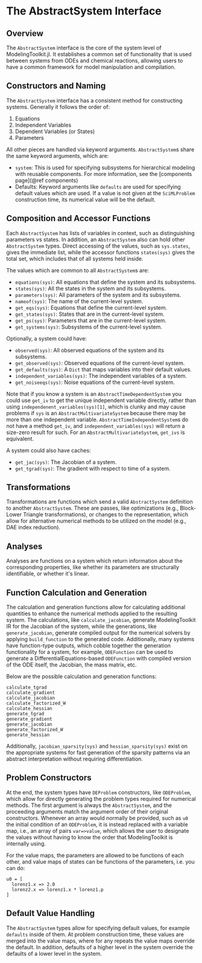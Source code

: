 # The AbstractSystem Interface

## Overview

The `AbstractSystem` interface is the core of the system level of ModelingToolkit.jl.
It establishes a common set of functionality that is used between systems
from ODEs and chemical reactions, allowing users to have a common framework for
model manipulation and compilation.

## Constructors and Naming

The `AbstractSystem` interface has a consistent method for constructing systems.
Generally it follows the order of:

1. Equations
2. Independent Variables
3. Dependent Variables (or States)
4. Parameters

All other pieces are handled via keyword arguments. `AbstractSystem`s share the
same keyword arguments, which are:

- `system`: This is used for specifying subsystems for hierarchical modeling with
  reusable components. For more information, see the [components page](@ref components)
- Defaults: Keyword arguments like `defaults` are used for specifying default
  values which are used. If a value is not given at the `SciMLProblem` construction
  time, its numerical value will be the default.

## Composition and Accessor Functions

Each `AbstractSystem` has lists of variables in context, such as distinguishing
parameters vs states. In addition, an `AbstractSystem` also can hold other
`AbstractSystem` types. Direct accessing of the values, such as `sys.states`,
gives the immediate list, while the accessor functions `states(sys)` gives the
total set, which includes that of all systems held inside.

The values which are common to all `AbstractSystem`s are:

- `equations(sys)`: All equations that define the system and its subsystems.
- `states(sys)`: All the states in the system and its subsystems.
- `parameters(sys)`: All parameters of the system and its subsystems.
- `nameof(sys)`: The name of the current-level system.
- `get_eqs(sys)`: Equations that define the current-level system.
- `get_states(sys)`: States that are in the current-level system.
- `get_ps(sys)`: Parameters that are in the current-level system.
- `get_systems(sys)`: Subsystems of the current-level system.

Optionally, a system could have:

- `observed(sys)`: All observed equations of the system and its subsystems.
- `get_observed(sys)`: Observed equations of the current-level system.
- `get_defaults(sys)`: A `Dict` that maps variables into their default values.
- `independent_variables(sys)`: The independent variables of a system.
- `get_noiseeqs(sys)`: Noise equations of the current-level system.

Note that if you know a system is an `AbstractTimeDependentSystem` you could use `get_iv` to get the 
unique independent variable directly, rather than using `independenent_variables(sys)[1]`, which is clunky and may cause problems if `sys` is an `AbstractMultivariateSystem` because there may be more than one independent variable. `AbstractTimeIndependentSystem`s do not have a method `get_iv`, and `independent_variables(sys)` will return a size-zero result for such. For an `AbstractMultivariateSystem`, `get_ivs` is equivalent.

A system could also have caches:

- `get_jac(sys)`: The Jacobian of a system.
- `get_tgrad(sys)`: The gradient with respect to time of a system.

## Transformations

Transformations are functions which send a valid `AbstractSystem` definition to
another `AbstractSystem`. These are passes, like optimizations (e.g., Block-Lower
Triangle transformations), or changes to the representation, which allow for
alternative numerical methods to be utilized on the model (e.g., DAE index reduction).

## Analyses

Analyses are functions on a system which return information about the corresponding
properties, like whether its parameters are structurally identifiable, or whether
it's linear.

## Function Calculation and Generation

The calculation and generation functions allow for calculating additional
quantities to enhance the numerical methods applied to the resulting system.
The calculations, like `calculate_jacobian`, generate ModelingToolkit IR for
the Jacobian of the system, while the generations, like `generate_jacobian`,
generate compiled output for the numerical solvers by applying `build_function`
to the generated code. Additionally, many systems have function-type outputs,
which cobble together the generation functionality for a system, for example,
`ODEFunction` can be used to generate a DifferentialEquations-based `ODEFunction`
with compiled version of the ODE itself, the Jacobian, the mass matrix, etc.

Below are the possible calculation and generation functions:

```@docs
calculate_tgrad
calculate_gradient
calculate_jacobian
calculate_factorized_W
calculate_hessian
generate_tgrad
generate_gradient
generate_jacobian
generate_factorized_W
generate_hessian
```

Additionally, `jacobian_sparsity(sys)` and `hessian_sparsity(sys)`
exist on the appropriate systems for fast generation of the sparsity
patterns via an abstract interpretation without requiring differentiation.

## Problem Constructors

At the end, the system types have `DEProblem` constructors, like `ODEProblem`,
which allow for directly generating the problem types required for numerical
methods. The first argument is always the `AbstractSystem`, and the proceeding
arguments match the argument order of their original constructors. Whenever an
array would normally be provided, such as `u0` the initial condition of an
`ODEProblem`, it is instead replaced with a variable map, i.e., an array of
pairs `var=>value`, which allows the user to designate the values without having
to know the order that ModelingToolkit is internally using.

For the value maps, the parameters are allowed to be functions of each other,
and value maps of states can be functions of the parameters, i.e. you can do:

```
u0 = [
  lorenz1.x => 2.0
  lorenz2.x => lorenz1.x * lorenz1.p
]
```

## Default Value Handling

The `AbstractSystem` types allow for specifying default values, for example
`defaults` inside of them. At problem construction time, these values are merged
into the value maps, where for any repeats the value maps override the default.
In addition, defaults of a higher level in the system override the defaults of
a lower level in the system.
